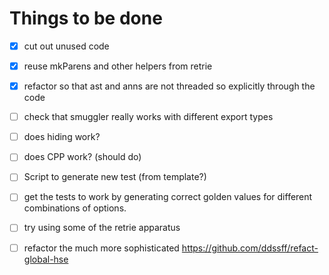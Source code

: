# Things to be done

- [X] cut out unused code

- [X] reuse mkParens and other helpers from retrie

- [X] refactor so that ast and anns are not threaded so explicitly through the code

- [ ] check that smuggler really works with different export types

- [ ] does hiding work?

- [ ] does CPP work? (should do)

- [ ] Script to generate new test (from template?)

- [ ] get the tests to work by generating correct golden values for different
  combinations of options.

- [ ] try using some of the retrie apparatus

- [ ] refactor the much more sophisticated https://github.com/ddssff/refact-global-hse


